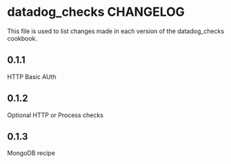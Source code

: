 datadog_checks CHANGELOG
========================

This file is used to list changes made in each version of the datadog_checks cookbook.

0.1.1
-----
HTTP Basic AUth

0.1.2
-----
Optional HTTP or Process checks

0.1.3
-----
MongoDB recipe